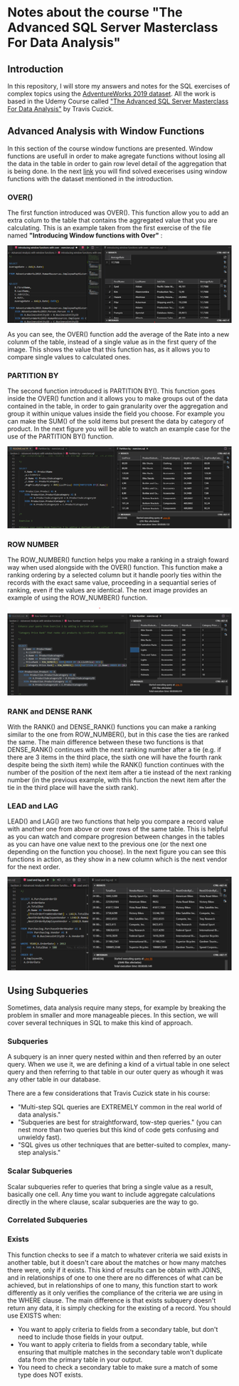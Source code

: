 # Notes about the course "The Advanced SQL Server Masterclass For Data Analysis"

## Introduction

In this repository, I will store my answers and notes for the SQL exercises of complex topics using the [AdventureWorks 2019 dataset](https://learn.microsoft.com/en-us/sql/samples/adventureworks-install-configure?view=sql-server-ver16&tabs=ssms). All the work is based in the Udemy Course called ["The Advanced SQL Server Masterclass For Data Analysis"](https://www.udemy.com/share/104Od23@rKxQZQyo2g23LNvR2QAnhd3j4gzS7NKmDhUg0J4EoTtFLc_kIgSy7fVvSmsusTuj5g==/) by Travis Cuzick.

## Advanced Analysis with Window Functions

In this section of the course window functions are presented. Window functions are usefull in order to make agregate functions without losing all the data in the table in order to gain row level detail of the aggregation that is being done.
In the next [link](https://github.com/mbbau/SQL_Practice/tree/main/Section%202%20-%20Advanced%20Analysis%20with%20window%20functions) you will find solved execerises using window functions with the dataset mentioned in the introduction.

### OVER()

The first function introduced was OVER(). This function allow you to add an extra colum to the table that contains the aggregated value that you are calculating. This is an example taken from the first exercise of the file named **"Introducing Window functions with Over"** :

![Example of using Over](Images/Example%20of%20using%20OVER.png)

As you can see, the OVER() function add the average of the Rate into a new colunm of the table, instead of a single value as in the first query of the image. This shows the value that this function has, as it allows you to compare single values to calculated ones.

### PARTITION BY

The second function introduced is PARTITION BY(). This function goes inside the OVER() function and it allows you to make groups out of the data contained in the table, in order to gain granularity over the aggregation and group it within unique values inside the field you choose. For example you can make the SUM() of the sold items but present the data by category of product. In the next figure you will be able to watch an example case for the use of the PARTITION BY() function.

![Example of using PARTITION BY](Images/Example%20of%20using%20PARTITION%20BY.png)

### ROW NUMBER

The ROW_NUMBER() function helps you make a ranking in a straigh foward way when used alongside with the OVER() function. This function make a ranking ordering by a selected column but it handle poorly ties within the records with the exact same value, proceeding in a sequantial series of ranking, even if the values are identical. The next image provides an example of using the ROW_NUMBER() function.

![Example of using Row Number](Images/Example%20of%20using%20row%20number.png)

### RANK and DENSE RANK

With the RANK() and DENSE_RANK() functions you can make a ranking similar to the one from ROW_NUMBER(), but in this case the ties are ranked the same. The main difference between these two functions is that DENSE_RANK() continues with the next ranking number after a tie (e.g. if there are 3 items in the third place, the sixth one will have the fourth rank despite being the sixth item) while the RANK() function continues with the number of the position of the next item after a tie instead of the next ranking number (in the previous example, with this function the newt item after the tie in the third place will have the sixth rank).

### LEAD and LAG

LEAD() and LAG() are two functions that help you compare a record value with another one from above or over rows of the same table. This is helpful as you can watch and compare progresion between changes in the tables as you can have one value next to the previous one (or the next one depending on the function you choose). In the next figure you can see this functions in action, as they show in a new column which is the next vendor for the next order.

![Example of using LEAD and LAG](Images/Example%20of%20using%20LEAD%20and%20LAG.png)

## Using Subqueries

Sometimes, data analysis require many steps, for example by breaking the problem in smaller and more manageable pieces. In this section, we will cover several techniques in SQL to make this kind of approach.

### Subqueries

A subquery is an inner query nested within and then referred by an outer query. When we use it, we are defining a kind of a virtual table in one select query and then referring to that table in our outer query as whough it was any other table in our database.

There are a few considerations that Travis Cuzick state in his course:

* "Multi-step SQL queries are EXTREMELY common in the real world of data analysis."
* "Subqueries are best for straightforward, tow-step queries." (you can nest more than two queries but this kind of code gets confusing and unwieldy fast).
* "SQL gives us other techniques that are better-suited to complex, many-step analysis." 

### Scalar Subqueries

Scalar subqueries refer to queries that bring a single value as a result, basically one cell. Any time you want to include aggregate calculations directly in the where clause, scalar subqueries are the way to go.

### Correlated Subqueries



### Exists

This function checks to see if a match to whatever criteria we said exists in another table, but it doesn't care about the matches or how many matches there were, only if it exists. This kind of results can be obtain with JOINS, and in relationships of one to one there are no differences of what can be achieved, but in relationships of one to many, this function start to work differently as it only verifies the compliance of the criteria we are using in the WHERE clause. The main difference is that exists subquery doesn't return any data, it is simply checking for the existing of a record.
You should use EXISTS when:
* You want to apply criteria to fields from a secondary table, but don't need to include those fields in your output.
* You want to apply criteria to fields from a secondary table, while ensuring that multiple matches in the secondary table won't duplicate data from the primary table in your output.
* You need to check a secondary table to make sure a match of some type does NOT exists.